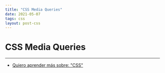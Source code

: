 ```yaml
---
title: "CSS Media Queries"
date: 2021-05-07
tags: css
layout: post-css
---
```


# CSS Media Queries

---

- [Quiero aprender más sobre: "CSS"](../00/css)